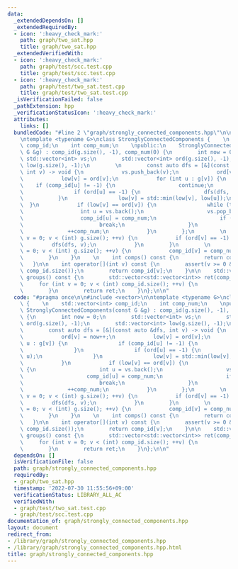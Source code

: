 ```yaml
---
data:
  _extendedDependsOn: []
  _extendedRequiredBy:
  - icon: ':heavy_check_mark:'
    path: graph/two_sat.hpp
    title: graph/two_sat.hpp
  _extendedVerifiedWith:
  - icon: ':heavy_check_mark:'
    path: graph/test/scc.test.cpp
    title: graph/test/scc.test.cpp
  - icon: ':heavy_check_mark:'
    path: graph/test/two_sat.test.cpp
    title: graph/test/two_sat.test.cpp
  _isVerificationFailed: false
  _pathExtension: hpp
  _verificationStatusIcon: ':heavy_check_mark:'
  attributes:
    links: []
  bundledCode: "#line 2 \"graph/strongly_connected_components.hpp\"\n\n#include <vector>\n\
    \ntemplate <typename G>\nclass StronglyConnectedComponents {    \n    std::vector<int>\
    \ comp_id;\n    int comp_num;\n    \npublic:\n    StronglyConnectedComponents(const\
    \ G &g) : comp_id(g.size(), -1), comp_num(0) {\n        int now = 0;\n       \
    \ std::vector<int> vs;\n        std::vector<int> ord(g.size(), -1);\n        std::vector<int>\
    \ low(g.size(), -1);\n        \n        const auto dfs = [&](const auto &dfs,\
    \ int v) -> void {\n            vs.push_back(v);\n            ord[v] = now++;\n\
    \            low[v] = ord[v];\n            for (int u : g[v]) {\n            \
    \    if (comp_id[u] != -1) {\n                    continue;\n                }\n\
    \                if (ord[u] == -1) {\n                    dfs(dfs, u);\n     \
    \           }\n                low[v] = std::min(low[v], low[u]);\n          \
    \  }\n            if (low[v] == ord[v]) {\n                while (true) {\n  \
    \                  int u = vs.back();\n                    vs.pop_back();\n  \
    \                  comp_id[u] = comp_num;\n                    if (u == v) {\n\
    \                        break;\n                    }\n                }\n  \
    \              ++comp_num;\n            }\n        };\n        \n        for (int\
    \ v = 0; v < (int) g.size(); ++v) {\n            if (ord[v] == -1) {\n       \
    \         dfs(dfs, v);\n            }\n        }\n        \n        for (int v\
    \ = 0; v < (int) g.size(); ++v) {\n            comp_id[v] = comp_num - 1 - comp_id[v];\n\
    \        }\n    }\n    \n    int comps() const {\n        return comp_num;\n \
    \   }\n\n    int operator[](int v) const {\n        assert(v >= 0 && v < (int)\
    \ comp_id.size());\n        return comp_id[v];\n    }\n\n    std::vector<std::vector<int>>\
    \ groups() const {\n        std::vector<std::vector<int>> ret(comp_num);\n   \
    \     for (int v = 0; v < (int) comp_id.size(); ++v) {\n            ret[comp_id[v]].push_back(v);\n\
    \        }\n        return ret;\n    }\n};\n\n"
  code: "#pragma once\n\n#include <vector>\n\ntemplate <typename G>\nclass StronglyConnectedComponents\
    \ {    \n    std::vector<int> comp_id;\n    int comp_num;\n    \npublic:\n   \
    \ StronglyConnectedComponents(const G &g) : comp_id(g.size(), -1), comp_num(0)\
    \ {\n        int now = 0;\n        std::vector<int> vs;\n        std::vector<int>\
    \ ord(g.size(), -1);\n        std::vector<int> low(g.size(), -1);\n        \n\
    \        const auto dfs = [&](const auto &dfs, int v) -> void {\n            vs.push_back(v);\n\
    \            ord[v] = now++;\n            low[v] = ord[v];\n            for (int\
    \ u : g[v]) {\n                if (comp_id[u] != -1) {\n                    continue;\n\
    \                }\n                if (ord[u] == -1) {\n                    dfs(dfs,\
    \ u);\n                }\n                low[v] = std::min(low[v], low[u]);\n\
    \            }\n            if (low[v] == ord[v]) {\n                while (true)\
    \ {\n                    int u = vs.back();\n                    vs.pop_back();\n\
    \                    comp_id[u] = comp_num;\n                    if (u == v) {\n\
    \                        break;\n                    }\n                }\n  \
    \              ++comp_num;\n            }\n        };\n        \n        for (int\
    \ v = 0; v < (int) g.size(); ++v) {\n            if (ord[v] == -1) {\n       \
    \         dfs(dfs, v);\n            }\n        }\n        \n        for (int v\
    \ = 0; v < (int) g.size(); ++v) {\n            comp_id[v] = comp_num - 1 - comp_id[v];\n\
    \        }\n    }\n    \n    int comps() const {\n        return comp_num;\n \
    \   }\n\n    int operator[](int v) const {\n        assert(v >= 0 && v < (int)\
    \ comp_id.size());\n        return comp_id[v];\n    }\n\n    std::vector<std::vector<int>>\
    \ groups() const {\n        std::vector<std::vector<int>> ret(comp_num);\n   \
    \     for (int v = 0; v < (int) comp_id.size(); ++v) {\n            ret[comp_id[v]].push_back(v);\n\
    \        }\n        return ret;\n    }\n};\n\n"
  dependsOn: []
  isVerificationFile: false
  path: graph/strongly_connected_components.hpp
  requiredBy:
  - graph/two_sat.hpp
  timestamp: '2022-07-30 11:55:56+09:00'
  verificationStatus: LIBRARY_ALL_AC
  verifiedWith:
  - graph/test/two_sat.test.cpp
  - graph/test/scc.test.cpp
documentation_of: graph/strongly_connected_components.hpp
layout: document
redirect_from:
- /library/graph/strongly_connected_components.hpp
- /library/graph/strongly_connected_components.hpp.html
title: graph/strongly_connected_components.hpp
---
```

